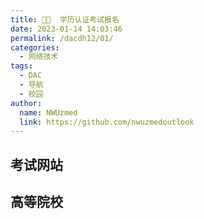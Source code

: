 ```yaml
---
title: 👨‍🎓  学历认证考试报名
date: 2023-01-14 14:03:46
permalink: /dacdh12/01/
categories: 
  - 网络技术
tags: 
  - DAC
  - 导航
  - 校园
author: 
  name: NWUzmed
  link: https://github.com/nwuzmedoutlook
---
```


## 考试网站

<ClientOnly>
  <Card :cardData="cardData0" :cardListSize=4 carTitlColor="#000" carHoverColor="#000" />
</ClientOnly>

## 高等院校

<ClientOnly>
  <Card :cardData="cardData1" :cardListSize=4 carTitlColor="#000" carHoverColor="#000" />
</ClientOnly>

<script>
export default {
  data() {
    return {
      cardData0: [
{id: "0", cardSrc: "https://www.chsi.com.cn/", cardImgSrc: "https://api.xinac.net/icon/?url=https://www.chsi.com.cn/", cardName: "学信网", cardContent: "中国高等教育学生信息网",},
{cardSrc: "http://www.neea.edu.cn/", cardImgSrc: "https://api.xinac.net/icon/?url=http://www.neea.edu.cn/", cardName: "中国教育考试网", cardContent: "考试资讯公示公告考试项目考试报名成绩查询证书查询考试研究",},
{cardSrc: "https://www.chinadegrees.cn/cn/", cardImgSrc: "https://api.xinac.net/icon/?url=https://www.chinadegrees.cn/cn/", cardName: "学位网", cardContent: "中国学位认证",},
{cardSrc: "https://www.cingta.com/", cardImgSrc: "https://api.xinac.net/icon/?url=https://www.cingta.com/", cardName: "青塔网", cardContent: "大学从未如此有料",},
{cardSrc: "http://www.cpta.com.cn/index.html", cardImgSrc: "https://api.xinac.net/icon/?url=http://www.cpta.com.cn/index.html", cardName: "中国人事考试网", cardContent: "人力资源和社会保障部人事考试中心",},
{cardSrc: "http://cet-bm.neea.edu.cn/", cardImgSrc: "https://api.xinac.net/icon/?url=http://cet-bm.neea.edu.cn/", cardName: "全国大学英语四、六级考试报名网", cardContent: "教育部考试中心",},
{cardSrc: "http://ncre.neea.edu.cn/", cardImgSrc: "https://api.xinac.net/icon/?url=http://ncre.neea.edu.cn/", cardName: "全国计算机等级考试", cardContent: "教育部考试中心",},
{cardSrc: "http://tem.fltonline.cn/", cardImgSrc: "https://api.xinac.net/icon/?url=http://tem.fltonline.cn/", cardName: "全国高等学校英语专业四、八级考试", cardContent: "高校外语专业教学测试办公室",},
{cardSrc: "http://ntce.neea.edu.cn/html1/folder/1507/1076-1.htm", cardImgSrc: "https://api.xinac.net/icon/?url=http://ntce.neea.edu.cn/html1/folder/1507/1076-1.htm", cardName: "中小学教师资格考试", cardContent: "教育部考试中心",},
{cardSrc: "http://sxbm.cltt.org/pscweb/index.html", cardImgSrc: "https://api.xinac.net/icon/?url=http://sxbm.cltt.org/pscweb/index.html", cardName: "普通话水平测试在线报名系统", cardContent: "各个省份普通话在线报名网址",},
{cardSrc: "https://sn.122.gov.cn/#/index", cardImgSrc: "https://api.xinac.net/icon/?url=https://sn.122.gov.cn/#/index", cardName: "交通安全综合服务平台", cardContent: "驾照考试预约",},
{cardSrc: "http://www.scs.gov.cn/ksly/", cardImgSrc: "https://api.xinac.net/icon/?url=http://www.scs.gov.cn/ksly/", cardName: "国家公务员局", cardContent: "公务员考试",},
{cardSrc: "http://www.moj.gov.cn/organization/node_gjsfkszx.html", cardImgSrc: "https://api.xinac.net/icon/?url=http://www.moj.gov.cn/organization/node_gjsfkszx.html", cardName: "司法部国家司法考试中心", cardContent: "中华人民共和国司法部",},
{cardSrc: "http://kzp.mof.gov.cn/", cardImgSrc: "https://api.xinac.net/icon/?url=http://kzp.mof.gov.cn/", cardName: "财政部会计资格评价中心", cardContent: "中华人民共和国财政部",},
{cardSrc: "http://www.dukaow.com/", cardImgSrc: "https://api.xinac.net/icon/?url=http://www.dukaow.com/", cardName: "渡考网", cardContent: "全国专业技术人员资格考试报名信息服务平台",},
{cardSrc: "http://bbs.kaoyan.com/", cardImgSrc: "https://api.xinac.net/icon/?url=http://bbs.kaoyan.com/", cardName: "考研论坛", cardContent: "考研人的精神家园！",},
{cardSrc: "https://www.eeban.com/", cardImgSrc: "https://api.xinac.net/icon/?url=https://www.eeban.com/", cardName: "保研论坛", cardContent: "全国最大保研学子交流社区",},
{cardSrc: "http://www.exam8.com/", cardImgSrc: "https://api.xinac.net/icon/?url=http://www.exam8.com/", cardName: "考试吧", cardContent: "为在校学生、在职人员等多层次求知学习人士，提供56种考试咨询、资讯及培训服务。",},
{cardSrc: "http://www.kjgxw.com/", cardImgSrc: "https://api.xinac.net/icon/?url=http://www.kjgxw.com/", cardName: "课件共享网", cardContent: "建造师课件免费 建造师课件共享网",},
{cardSrc: "https://www.examcoo.com/index/ku", cardImgSrc: "https://api.xinac.net/icon/?url=https://www.examcoo.com/index/ku", cardName: "考试酷", cardContent: "永久免费的电子作业与在线考试系统云平台",},
{cardSrc: "https://www.dxsbb.com/", cardImgSrc: "https://api.xinac.net/icon/?url=https://www.dxsbb.com/", cardName: "大学生必备网", cardContent: "大学排名_专业排名_历年分数_大学信息查询平台",},
{cardSrc: "http://u.feelingmsg.com/u/", cardImgSrc: "https://api.xinac.net/icon/?url=http://u.feelingmsg.com/u/", cardName: "高校网址大全", cardContent: "最全面的中国大学网址导航",},
{cardSrc: "http://www.myubbs.com/", cardImgSrc: "https://api.xinac.net/icon/?url=http://www.myubbs.com/", cardName: "高校论坛大全", cardContent: "大学论坛大全,高校论坛,考研论坛,大学贴吧,大学排名",},
{cardSrc: "http://www.xiaoyuanbbs.com/", cardImgSrc: "https://api.xinac.net/icon/?url=http://www.xiaoyuanbbs.com/", cardName: "高校论坛", cardContent: "大学论坛 高校BBS 大学BBS-高校QQ群- 高校论坛大全-大学论坛大全-BBS论坛主页-大学贴吧-高校贴吧",},
{cardSrc: "https://www.timeshighereducation.com/cn/world-university-rankings", cardImgSrc: "https://api.xinac.net/icon/?url=https://www.timeshighereducation.com/cn/world-university-rankings", cardName: "Times Higher Education (THE)", cardContent: "World University Rankings",},
{cardSrc: "https://www.qschina.cn/", cardImgSrc: "https://api.xinac.net/icon/?url=https://www.qschina.cn/", cardName: "QSChina", cardContent: "Worldwide university rankings, guides & events",},
{cardSrc: "https://www.usnews.com/best-colleges", cardImgSrc: "https://api.xinac.net/icon/?url=https://www.usnews.com/best-colleges", cardName: "US News Education", cardContent: "College Rankings and Data",},
{cardSrc: "https://www.shanghairanking.cn/", cardImgSrc: "https://api.xinac.net/icon/?url=https://www.shanghairanking.cn/", cardName: "软科", cardContent: "高等教育评价领先品牌",},
{cardSrc: "https://cwur.org/", cardImgSrc: "https://api.xinac.net/icon/?url=https://cwur.org/", cardName: "CWUR", cardContent: "Center for World University Rankings",},
{cardSrc: "http://www.cuaa.net/", cardImgSrc: "https://api.xinac.net/icon/?url=http://www.cuaa.net/", cardName: "艾瑞深校友会网", cardContent: "致力于大学评价和创业创富研究的第三方专业研究机构!",},
{cardSrc: "http://www.nseac.com/", cardImgSrc: "https://api.xinac.net/icon/?url=http://www.nseac.com/", cardName: "中国科教评价网(金平果评价网)", cardContent: "权威大学排名发布网站,免费考研高考服务网站",},
{cardSrc: "http://www.qianmu.org/", cardImgSrc: "https://api.xinac.net/icon/?url=http://www.qianmu.org/", cardName: "迁木网", cardContent: "专注留学申请，只做精细内容",},
{cardSrc: "https://bkfeng.top/", cardImgSrc: "https://api.xinac.net/icon/?url=https://bkfeng.top/", cardName: "本卡风", cardContent: "各类学习考试资料免费分享",},
      ],
      
      cardData1: [
        {
          id: "1",
          cardSrc: "https://cn.vuejs.org/",
          cardImgSrc:
            "https://cdn.staticaly.com/gh/Kele-Bingtang/static@master/img/tools/20220105001047.png",
          cardName: "Vue",
          cardContent: "渐进式 JavaScript 框架",
        },
      ],
    };
  },
};
</script>
